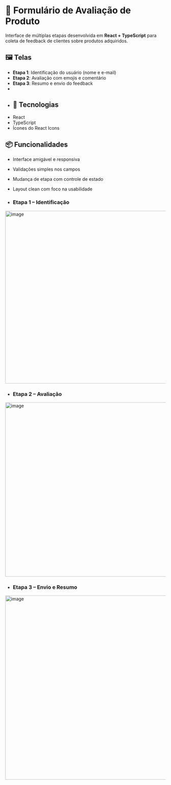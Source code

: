 # 💬 Formulário de Avaliação de Produto

Interface de múltiplas etapas desenvolvida em **React + TypeScript** para coleta de feedback de clientes sobre produtos adquiridos.

## 🖼️ Telas
- **Etapa 1**: Identificação do usuário (nome e e-mail)
- **Etapa 2**: Avaliação com emojis e comentário
- **Etapa 3**: Resumo e envio do feedback
- 
- ## 🚀 Tecnologias
- React
- TypeScript
- Ícones do React Icons

## 📦 Funcionalidades
- Interface amigável e responsiva
- Validações simples nos campos
- Mudança de etapa com controle de estado
- Layout clean com foco na usabilidade

- ### Etapa 1 – Identificação
<img width="713" height="541" alt="image" src="https://github.com/user-attachments/assets/606889fd-676f-46e8-b2e3-8e965d3aaf1d" />

- ### Etapa 2 – Avaliação
<img width="771" height="546" alt="image" src="https://github.com/user-attachments/assets/08c56765-e704-41a3-90b3-3549661a9ae1" />

- ### Etapa 3 – Envio e Resumo
<img width="761" height="577" alt="image" src="https://github.com/user-attachments/assets/76674015-7a51-45e7-888d-d39e02e1a955" />
